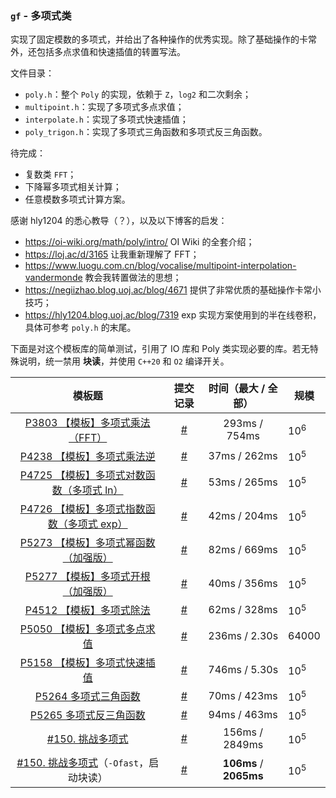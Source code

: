 ### `gf` - 多项式类

实现了固定模数的多项式，并给出了各种操作的优秀实现。除了基础操作的卡常外，还包括多点求值和快速插值的转置写法。

文件目录：
- `poly.h`：整个 `Poly` 的实现，依赖于 `Z`，`log2` 和二次剩余；
- `multipoint.h`：实现了多项式多点求值；
- `interpolate.h`：实现了多项式快速插值；
- `poly_trigon.h`：实现了多项式三角函数和多项式反三角函数。

待完成：
- 复数类 `FFT`；
- 下降幂多项式相关计算；
- 任意模数多项式计算方案。

感谢 hly1204 的悉心教导（？），以及以下博客的启发：
- https://oi-wiki.org/math/poly/intro/ OI Wiki 的全套介绍；
- https://loj.ac/d/3165 让我重新理解了 FFT；
- https://www.luogu.com.cn/blog/vocalise/multipoint-interpolation-vandermonde 教会我转置做法的思想；
- https://negiizhao.blog.uoj.ac/blog/4671 提供了非常优质的基础操作卡常小技巧；
- https://hly1204.blog.uoj.ac/blog/7319 exp 实现方案使用到的半在线卷积，具体可参考 `poly.h` 的末尾。

下面是对这个模板库的简单测试，引用了 IO 库和 Poly 类实现必要的库。若无特殊说明，统一禁用 **块读**，并使用 `C++20` 和 `O2` 编译开关。

|                            模板题                            |                     提交记录                     |  时间（最大 / 全部）   | 规模    |
| :-: | :-: | :-: | --- |
| [P3803 【模板】多项式乘法（FFT）](https://www.luogu.com.cn/problem/P3803) |  [#](https://www.luogu.com.cn/record/113164712)  |     293ms / 754ms      | $10^6$  |
| [P4238 【模板】多项式乘法逆](https://www.luogu.com.cn/problem/P4238) | [#]((https://www.luogu.com.cn/record/113165037)) |      37ms / 262ms      | $10^5$  |
| [P4725 【模板】多项式对数函数（多项式 ln）](https://www.luogu.com.cn/problem/P4725) |  [#](https://www.luogu.com.cn/record/113165104)  |      53ms / 265ms      | $10^5$  |
| [P4726 【模板】多项式指数函数（多项式 exp）](https://www.luogu.com.cn/problem/P4726) |  [#](https://www.luogu.com.cn/record/113165166)  |      42ms / 204ms      | $10^5$  |
| [P5273 【模板】多项式幂函数（加强版）](https://www.luogu.com.cn/problem/P5273) |  [#](https://www.luogu.com.cn/record/113165716)  |      82ms / 669ms      | $10^5$  |
| [P5277 【模板】多项式开根（加强版）](https://www.luogu.com.cn/problem/P5277) |  [#](https://www.luogu.com.cn/record/113165818)  |      40ms / 356ms      | $10^5$  |
| [P4512 【模板】多项式除法](https://www.luogu.com.cn/problem/P4512) |  [#](https://www.luogu.com.cn/record/113166141)  |      62ms / 328ms      | $10^5$  |
| [P5050 【模板】多项式多点求值](https://www.luogu.com.cn/problem/P5050) |  [#](https://www.luogu.com.cn/record/113166346)  |     236ms / 2.30s      | $64000$ |
| [P5158 【模板】多项式快速插值](https://www.luogu.com.cn/problem/P5158) |  [#](https://www.luogu.com.cn/record/113166857)  |     746ms / 5.30s      | $10^5$  |
| [P5264 多项式三角函数](https://www.luogu.com.cn/problem/P5264) |  [#](https://www.luogu.com.cn/record/113167333)  |      70ms / 423ms      | $10^5$  |
| [P5265 多项式反三角函数](https://www.luogu.com.cn/problem/P5265) |  [#](https://www.luogu.com.cn/record/113167794)  |      94ms / 463ms      | $10^5$  |
|           [#150. 挑战多项式](https://loj.ac/p/150)           |          [#](https://loj.ac/s/1801919)           |     156ms / 2849ms     | $10^5$  |
| [#150. 挑战多项式](https://loj.ac/p/150)（`-Ofast`，启动块读） |          [#](https://loj.ac/s/1801921)           | **106ms** / **2065ms** | $10^5$  |
